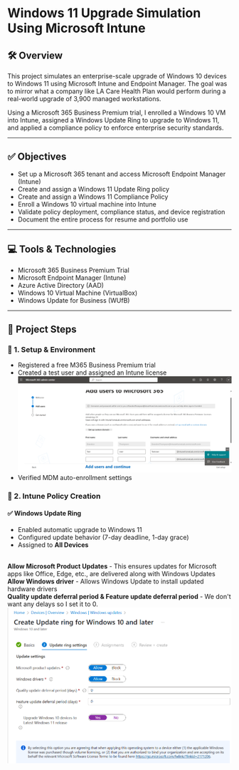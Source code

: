 # Windows 11 Upgrade Simulation Using Microsoft Intune

## 🛠️ Overview
This project simulates an enterprise-scale upgrade of Windows 10 devices to Windows 11 using Microsoft Intune and Endpoint Manager. The goal was to mirror what a company like LA Care Health Plan would perform during a real-world upgrade of 3,900 managed workstations.

Using a Microsoft 365 Business Premium trial, I enrolled a Windows 10 VM into Intune, assigned a Windows Update Ring to upgrade to Windows 11, and applied a compliance policy to enforce enterprise security standards.

---

## ✅ Objectives
- Set up a Microsoft 365 tenant and access Microsoft Endpoint Manager (Intune)
- Create and assign a Windows 11 Update Ring policy
- Create and assign a Windows 11 Compliance Policy
- Enroll a Windows 10 virtual machine into Intune
- Validate policy deployment, compliance status, and device registration
- Document the entire process for resume and portfolio use

---

## 💻 Tools & Technologies
- Microsoft 365 Business Premium Trial
- Microsoft Endpoint Manager (Intune)
- Azure Active Directory (AAD)
- Windows 10 Virtual Machine (VirtualBox)
- Windows Update for Business (WUfB)

---

## 🧭 Project Steps

### 🔹 1. Setup & Environment
- Registered a free M365 Business Premium trial
- Created a test user and assigned an Intune license
  <img src="images/UserSetup.png" alt="img" width="800">
- Verified MDM auto-enrollment settings

### 🔹 2. Intune Policy Creation

#### ✅ Windows Update Ring
- Enabled automatic upgrade to Windows 11
- Configured update behavior (7-day deadline, 1-day grace)
- Assigned to **All Devices**
<br>
<b>Allow Microsoft Product Updates</b> - This ensures updates for Microsoft apps like Office, Edge, etc., are delivered along with Windows Updates
<b>Allow Windows driver</b> - Allows Windows Update to install updated hardware drivers <br>
<b> Quality update deferral period & Feature update deferral period</b> - We don't want any delays so I set it to 0.
<img src="images/RingSettings1.png" alt="img" width="600">
<br>




















